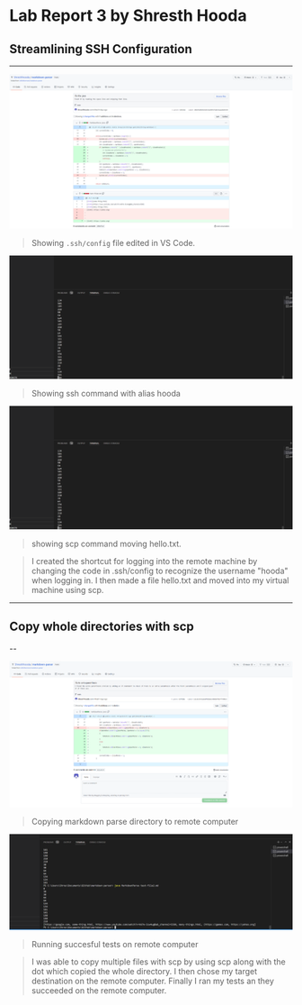 # Lab Report 3 by Shresth Hooda

## Streamlining SSH Configuration
---


<img src="https://github.com/Shresthhooda/Lab_Report2/blob/main/DiffOne.PNG?raw=trueg" alt="Image" />

> Showing `.ssh/config` file edited in VS Code.

<img src="https://github.com/Shresthhooda/Lab_Report2/blob/main/Error%201%20Space.PNG?raw=true" alt="Image" />

>Showing ssh command with alias hooda

<img src="https://github.com/Shresthhooda/Lab_Report2/blob/main/Error%201%20Space.PNG?raw=true" alt="Image" />

> showing scp command moving hello.txt.

> I created the shortcut for logging into the remote machine by changing the code in .ssh/config to recognize the username "hooda" when logging in. I then made a file hello.txt and moved into my virtual machine using scp.

---
## Copy whole directories with scp
--

<img src="https://github.com/Shresthhooda/Lab_Report2/blob/main/DiffTwo.PNG?raw=true" alt="Image" />

> Copying markdown parse directory to remote computer

<img src="https://github.com/Shresthhooda/Lab_Report2/blob/main/Error%202%20Parenthesis.PNG?raw=true" alt="Image" />

> Running succesful tests on remote computer

> I was able to copy multiple files with scp by using scp along with the dot which copied the whole directory. I then chose my target destination on the remote computer. Finally I ran my tests an they succeeded on the remote computer.
